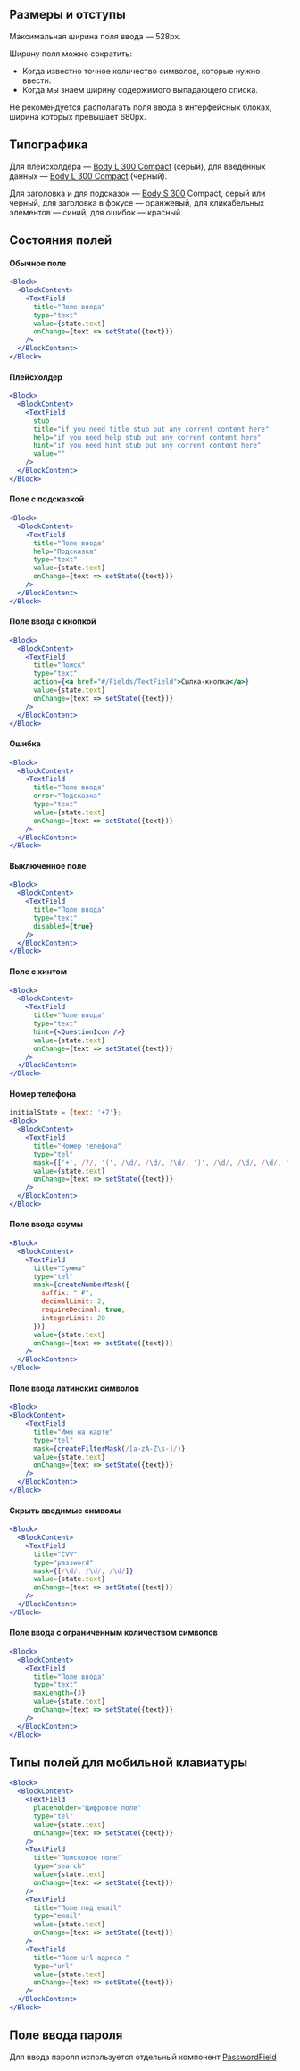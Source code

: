 ## Размеры и отступы

Максимальная ширина поля ввода — 528px.

Ширину поля можно сократить:
- Когда известно точное количество символов, которые нужно ввести.
- Когда мы знаем ширину содержимого выпадающего списка.

Не рекомендуется располагать поля ввода в интерфейсных блоках, ширина которых превышает 680px.

## Типографика

Для плейсхолдера — [Body L 300 Compact]() (серый), для введенных данных — [Body L 300 Compact]() (черный).

Для заголовка и для подсказок — [Body S 300]() Compact, серый или черный, для заголовка в фокусе — оранжевый, для кликабельных элементов — синий, для ошибок — красный.

## Состояния полей

#### Обычное поле

```jsx
<Block>
  <BlockContent>
    <TextField
      title="Поле ввода"
      type="text"
      value={state.text}
      onChange={text => setState({text})}
    />
  </BlockContent>
</Block>
```

#### Плейсхолдер

```jsx
<Block>
  <BlockContent>
    <TextField
      stub
      title="if you need title stub put any corrent content here"
      help="if you need help stub put any corrent content here"
      hint="if you need hint stub put any corrent content here"
      value=""
    />
  </BlockContent>
</Block>
```

#### Поле с подсказкой

```jsx
<Block>
  <BlockContent>
    <TextField
      title="Поле ввода"
      help="Подсказка"
      type="text"
      value={state.text}
      onChange={text => setState({text})}
    />
  </BlockContent>
</Block>
```

#### Поле ввода с кнопкой

```jsx
<Block>
  <BlockContent>
    <TextField
      title="Поиск"
      type="text"
      action={<a href="#/Fields/TextField">Сылка-кнопка</a>}
      value={state.text}
      onChange={text => setState({text})}
    />
  </BlockContent>
</Block>
```

#### Ошибка

```jsx
<Block>
  <BlockContent>
    <TextField
      title="Поле ввода"
      error="Подсказка"
      type="text"
      value={state.text}
      onChange={text => setState({text})}
    />
  </BlockContent>
</Block>
```

#### Выключенное поле

```jsx
<Block>
  <BlockContent>
    <TextField
      title="Поле ввода"
      type="text"
      disabled={true}
    />
  </BlockContent>
</Block>
```

#### Поле с хинтом

```jsx
<Block>
  <BlockContent>
    <TextField
      title="Поле ввода"
      type="text"
      hint={<QuestionIcon />}
      value={state.text}
      onChange={text => setState({text})}
    />
  </BlockContent>
</Block>
```

#### Номер телефона

```jsx
initialState = {text: '+7'};
<Block>
  <BlockContent>
    <TextField
      title="Номер телефона"
      type="tel"
      mask={['+', /7/, '(', /\d/, /\d/, /\d/, ')', /\d/, /\d/, /\d/, '-', /\d/, /\d/, '-', /\d/, /\d/]}
      value={state.text}
      onChange={text => setState({text})}
    />
  </BlockContent>
</Block>
```

#### Поле ввода ссумы

```jsx
<Block>
  <BlockContent>
    <TextField
      title="Сумма"
      type="tel"
      mask={createNumberMask({
        suffix: " ₽",
        decimalLimit: 2,
        requireDecimal: true,
        integerLimit: 20
      })}
      value={state.text}
      onChange={text => setState({text})}
    />
  </BlockContent>
</Block>
```

#### Поле ввода латинских символов

```jsx
<Block>
<BlockContent>
    <TextField
      title="Имя на карте"
      type="tel"
      mask={createFilterMask(/[a-zA-Z\s-]/)}
      value={state.text}
      onChange={text => setState({text})}
    />
  </BlockContent>
</Block>
```

#### Скрыть вводимые символы

```jsx
<Block>
  <BlockContent>
    <TextField
      title="CVV"
      type="password"
      mask={[/\d/, /\d/, /\d/]}
      value={state.text}
      onChange={text => setState({text})}
    />
  </BlockContent>
</Block>
```

#### Поле ввода с ограниченным количеством символов

```jsx
<Block>
  <BlockContent>
    <TextField
      title="Поле ввода"
      type="text"
      maxLength={3}
      value={state.text}
      onChange={text => setState({text})}
    />
  </BlockContent>
</Block>
```

## Типы полей для мобильной клавиатуры

```jsx
<Block>
  <BlockContent>
    <TextField
      placeholder="Цифровое поле"
      type="tel"
      value={state.text}
      onChange={text => setState({text})}
    />
    <TextField
      title="Поисковое поле"
      type="search"
      value={state.text}
      onChange={text => setState({text})}
    />
    <TextField
      title="Поле под email"
      type="email"
      value={state.text}
      onChange={text => setState({text})}
    />
    <TextField
      title="Поле url адреса "
      type="url"
      value={state.text}
      onChange={text => setState({text})}
    />
  </BlockContent>
</Block>
```

## Поле ввода пароля

Для ввода пароля используется отдельный компонент [PasswordField](#/Компоненты/PasswordField)
